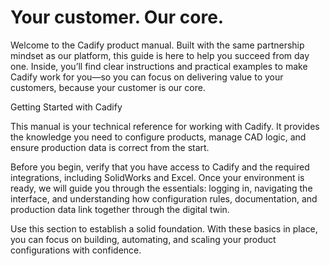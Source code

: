 # Your customer. Our core.

Welcome to the Cadify product manual. Built with the same partnership mindset as our platform, this guide is here to help you succeed from day one. Inside, you’ll find clear instructions and practical examples to make Cadify work for you—so you can focus on delivering value to your customers, because your customer is our core.


Getting Started with Cadify

This manual is your technical reference for working with Cadify. It provides the knowledge you need to configure products, manage CAD logic, and ensure production data is correct from the start.

Before you begin, verify that you have access to Cadify and the required integrations, including SolidWorks and Excel. Once your environment is ready, we will guide you through the essentials: logging in, navigating the interface, and understanding how configuration rules, documentation, and production data link together through the digital twin.

Use this section to establish a solid foundation. With these basics in place, you can focus on building, automating, and scaling your product configurations with confidence.